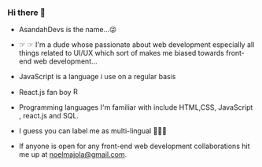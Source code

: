 ### Hi there 👋
- AsandahDevs is the name...😜
- ☞ ☞ I'm a dude whose passionate about web development especially all things related to UI/UX which sort of makes me biased towards front-end web development...
- JavaScript is a language i use on a regular basis
-  React.js fan boy <img width="15" alt="React logo" src="https://user-images.githubusercontent.com/89397749/174078402-8b0cc0bf-87e9-485a-a988-c2c97b7450fb.png">

- Programming languages I'm familiar with include HTML,CSS, JavaScript , react.js and SQL.
- I guess you can label me as multi-lingual 🤷🏽‍♂️
- If anyone is open for any front-end web development collaborations hit me up at noelmajola@gmail.com.


<!--
**AsandaTheCurious/AsandaTheCurious** is a ✨ _special_ ✨ repository because its `README.md` (this file) appears on your GitHub profile.


